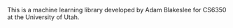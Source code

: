 This is a machine learning library developed by Adam Blakeslee for CS6350 at the University of Utah.